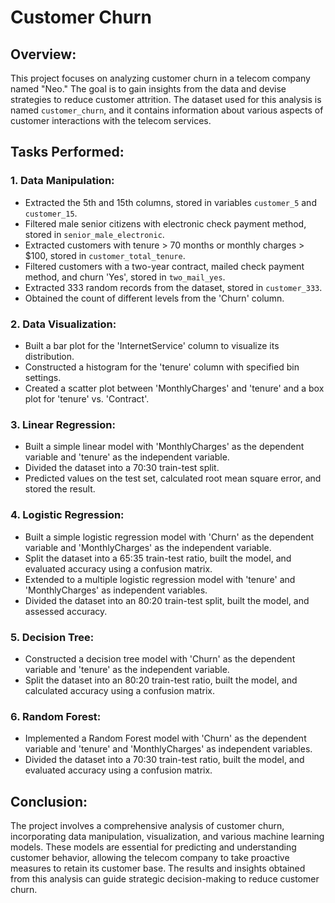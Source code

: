 # Customer Churn

## Overview:
This project focuses on analyzing customer churn in a telecom company named "Neo." The goal is to gain insights from the data and devise strategies to reduce customer attrition. The dataset used for this analysis is named `customer_churn`, and it contains information about various aspects of customer interactions with the telecom services.

## Tasks Performed:

### 1. Data Manipulation:
- Extracted the 5th and 15th columns, stored in variables `customer_5` and `customer_15`.
- Filtered male senior citizens with electronic check payment method, stored in `senior_male_electronic`.
- Extracted customers with tenure > 70 months or monthly charges > $100, stored in `customer_total_tenure`.
- Filtered customers with a two-year contract, mailed check payment method, and churn 'Yes', stored in `two_mail_yes`.
- Extracted 333 random records from the dataset, stored in `customer_333`.
- Obtained the count of different levels from the 'Churn' column.

### 2. Data Visualization:
- Built a bar plot for the 'InternetService' column to visualize its distribution.
- Constructed a histogram for the 'tenure' column with specified bin settings.
- Created a scatter plot between 'MonthlyCharges' and 'tenure' and a box plot for 'tenure' vs. 'Contract'.

### 3. Linear Regression:
- Built a simple linear model with 'MonthlyCharges' as the dependent variable and 'tenure' as the independent variable.
- Divided the dataset into a 70:30 train-test split.
- Predicted values on the test set, calculated root mean square error, and stored the result.

### 4. Logistic Regression:
- Built a simple logistic regression model with 'Churn' as the dependent variable and 'MonthlyCharges' as the independent variable.
- Split the dataset into a 65:35 train-test ratio, built the model, and evaluated accuracy using a confusion matrix.
- Extended to a multiple logistic regression model with 'tenure' and 'MonthlyCharges' as independent variables.
- Divided the dataset into an 80:20 train-test split, built the model, and assessed accuracy.

### 5. Decision Tree:
- Constructed a decision tree model with 'Churn' as the dependent variable and 'tenure' as the independent variable.
- Split the dataset into an 80:20 train-test ratio, built the model, and calculated accuracy using a confusion matrix.

### 6. Random Forest:
- Implemented a Random Forest model with 'Churn' as the dependent variable and 'tenure' and 'MonthlyCharges' as independent variables.
- Divided the dataset into a 70:30 train-test ratio, built the model, and evaluated accuracy using a confusion matrix.

## Conclusion:
The project involves a comprehensive analysis of customer churn, incorporating data manipulation, visualization, and various machine learning models. These models are essential for predicting and understanding customer behavior, allowing the telecom company to take proactive measures to retain its customer base. The results and insights obtained from this analysis can guide strategic decision-making to reduce customer churn.
